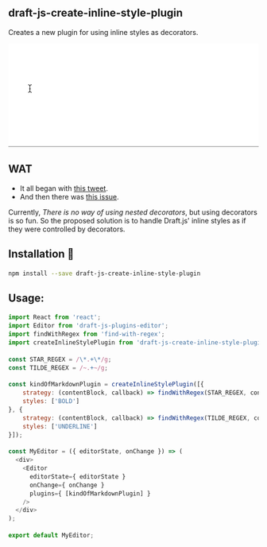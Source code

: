 ## draft-js-create-inline-style-plugin
Creates a new plugin for using inline styles as decorators.

![Demo](docs/demo.gif)

## WAT
- It all began with [this tweet](https://twitter.com/galstar/status/754361959680794624).
- And then there was [this issue](https://github.com/facebook/draft-js/issues/542).

Currently, *There is no way of using nested decorators*, but using decorators is so fun.
So the proposed solution is to handle Draft.js' inline styles as if they were controlled by decorators.

## Installation :hamburger:
```bash
npm install --save draft-js-create-inline-style-plugin
```

## Usage:

```js
import React from 'react';
import Editor from 'draft-js-plugins-editor';
import findWithRegex from 'find-with-regex';
import createInlineStylePlugin from 'draft-js-create-inline-style-plugin';

const STAR_REGEX = /\*.+\*/g;
const TILDE_REGEX = /~.+~/g;

const kindOfMarkdownPlugin = createInlineStylePlugin([{
	strategy: (contentBlock, callback) => findWithRegex(STAR_REGEX, contentBlock, callback),
	styles: ['BOLD']
}, {
	strategy: (contentBlock, callback) => findWithRegex(TILDE_REGEX, contentBlock, callback),
	styles: ['UNDERLINE']
}]);

const MyEditor = ({ editorState, onChange }) => (
  <div>
    <Editor
      editorState={ editorState }
      onChange={ onChange }
      plugins={ [kindOfMarkdownPlugin] }
    />
  </div>
);

export default MyEditor;
```
